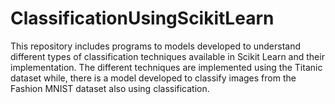# ClassificationUsingScikitLearn
This repository includes programs to models developed to understand different types of classification techniques available in Scikit Learn and their implementation. The different techniques are implemented using the Titanic dataset while, there is a model developed to classify images from the Fashion MNIST dataset also using classification.
